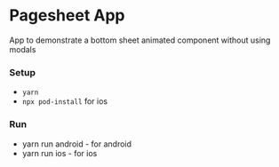 # Pagesheet App
App to demonstrate a bottom sheet animated component without using modals


### Setup
- `yarn`
- `npx pod-install` for ios

### Run
- yarn run android - for android
- yarn run ios - for ios
